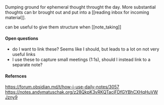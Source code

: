 
Dumping ground for ephemeral thought throught the day.
More substantial thoughts can br brought out and put into a [[reading inbox for incoming material]].

can be useful to give them structure when [[note_taking]]

#### Open questions
- do I want to link these? Seems like I should, but leads to a lot on not very useful links
- I use these to capture small meetings (1:1s), should I instead link to a separate note?

#### Refernces
https://forum.obsidian.md/t/how-i-use-daily-notes/3057
https://notes.andymatuschak.org/z28QkpK3vRKQTacjFDfGYBhCXHqHuVWJzny9